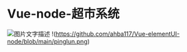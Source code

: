 # Vue-node-超市系统
![图片文字描述](https://github.com/ahba117/Vue-elementUI-node/blob/main/pinglun.png)
!(https://github.com/ahba117/Vue-elementUI-node/blob/main/pinglun.png)
